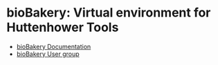 
bioBakery: Virtual environment for Huttenhower Tools 
====================================================

* [bioBakery Documentation](http://bitbucket.org/biobakery/biobakery/wiki) 
* [bioBakery User group](https://groups.google.com/forum/#!forum/biobakery-users) 

